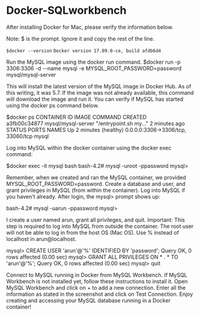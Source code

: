 # Docker-SQLworkbench

After installing Docker for Mac, please verify the information below.

Note: $ is the prompt. Ignore it and copy the rest of the line.

```$docker --version```
```Docker version 17.09.0-ce, build afdb6d4```


Run the MySQL image using the docker run command.
$docker run -p 3306:3306 -d --name mysql -e MYSQL_ROOT_PASSWORD=password mysql/mysql-server


This will install the latest version of the MySQL image in Docker Hub. As of this writing, it was 5.7.
If the image was not already available, this command will download the image and run it.
You can verify if MySQL has started using the docker ps command below.

$docker ps
CONTAINER ID        IMAGE                COMMAND                  CREATED             
a3fb00c34877        mysql/mysql-server   "/entrypoint.sh my..."   2 minutes ago       
STATUS                   PORTS                               NAMES
Up 2 minutes (healthy)   0.0.0.0:3306->3306/tcp, 33060/tcp   mysql


Log into MySQL within the docker container using the docker exec command:

$docker exec -it mysql bash
bash-4.2# mysql -uroot -ppassword
mysql>


Remember, when we created and ran the MySQL container, we provided MYSQL_ROOT_PASSWORD=password.
Create a database and user, and grant privileges in MySQL (from within the container).
Log into MySQL if you haven't already. After login, the mysql> prompt shows up:

bash-4.2# mysql -uarun -ppassword
mysql>


I create a user named arun, grant all privileges, and quit. 
Important: This step is required to log into MySQL from outside the container. The root user will not be able to log in from the host OS (Mac OS). Use % instead of localhost in arun@localhost.


mysql> CREATE USER 'arun'@'%' IDENTIFIED BY 'password';
Query OK, 0 rows affected (0.00 sec)
mysql> GRANT ALL PRIVILEGES ON * . * TO 'arun'@'%';
Query OK, 0 rows affected (0.00 sec)
mysql> quit


Connect to MySQL running in Docker from MySQL Workbench. If MySQL Workbench is not installed yet, follow these instructions to install it.
Open MySQL Workbench and click on + to add a new connection. Enter all the information as stated in the screenshot and click on Test Connection.
Enjoy creating and accessing your MySQL database running in a Docker container! 
